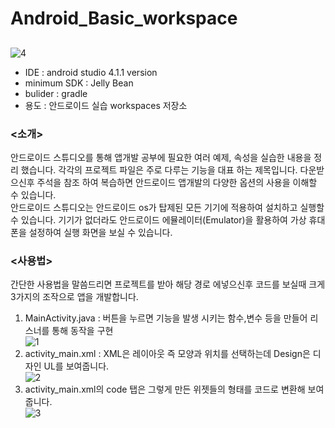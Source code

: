 # Android_Basic_workspace
## <Read me>
  ![4](https://user-images.githubusercontent.com/65941320/100363782-8efe4200-3040-11eb-90e7-a73a3464fa0d.png)
  
- IDE : android studio 4.1.1 version
- minimum SDK : Jelly Bean
- bulider : gradle
- 용도 : 안드로이드 실습 workspaces 저장소<br>
### <소개>
안드로이드 스튜디오를 통해 앱개발 공부에 필요한 여러 예제, 속성을 실습한 내용을 정리 했습니다. 각각의 프로젝트 파일은 주로 다루는 기능을 대표 하는 제목입니다. 다운받으신후 주석을 참조 하여 복습하면 안드로이드 앱개발의 다양한 옵션의 사용을 이해할 수 있습니다.<br> 안드로이드 스튜디오는 안드로이드 os가 탑제된 모든 기기에 적용하여 설치하고 실행할 수 있습니다. 기기가 없더라도 안드로이드 에뮬레이터(Emulator)을 활용하여 가상 휴대폰을 설정하여 실행 화면을 보실 수 있습니다.
<br>
### <사용법>
  간단한 사용법을 말씀드리면 프로젝트를 받아 해당 경로 에넣으신후 코드를 보실때 크게 3가지의 조작으로 앱을 개발합니다. <br>
  1. MainActivity.java : 버튼을 누르면 기능을 발생 시키는 함수,변수 등을 만들어 리스너를 통해 동작을 구현 <br>
![1](https://user-images.githubusercontent.com/65941320/100363778-8d347e80-3040-11eb-8956-cc80c7bf31cc.png)  <br>
  2. activity_main.xml : XML은 레이아웃 즉 모양과 위치를 선택하는데 Design은 디자인 UL를 보여줍니다. <br>
![2](https://user-images.githubusercontent.com/65941320/100363767-8a398e00-3040-11eb-9352-2e93f539826a.png)  <br>
  3. activity_main.xml의 code 탭은 그렇게 만든 위젯들의 형태를 코드로 변환해 보여줍니다. <br>
![3](https://user-images.githubusercontent.com/65941320/100363771-8b6abb00-3040-11eb-8c77-75b01d6a1e8b.png)








